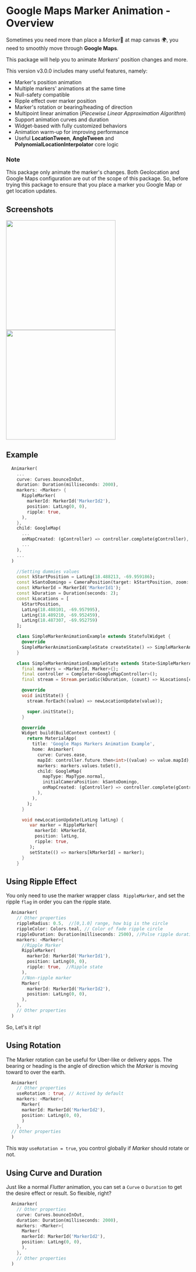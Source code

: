 # Google Maps Marker Animation - Overview

Sometimes you need more than place a *Marker*📍 at map canvas 🌍, you need to smoothly move through **Google Maps**.

This package will help you to animate *Markers*' position changes and more.

This version v3.0.0 includes many useful features, namely:

 - Marker's position animation
 - Multiple markers' animations at the same time
 - Null-safety compatible
 - Ripple effect over marker position
 - Marker's rotation or bearing/heading of direction
 - Multipoint linear animation (*Piecewise Linear Approximation Algorithm*)
 - Support animation curves and duration
 - Widget-based with fully customized behaviors
 - Animation warm-up for improving performance
 - Useful **LocationTween**, **AngleTween** and **PolynomialLocationInterpolator** core logic

### Note
This package only animate the marker's changes. Both Geolocation and Google Maps configuration are out of the scope of this package. So, before trying this package to ensure that you place a marker you Google Map or get location updates.


## Screenshots

<img src="https://raw.githubusercontent.com/gauris26/flutter_animarker/d61ac4f420f030f4e002fa287282628d901cff26/arts/marker_animation.gif" width="300"/> <img src="https://raw.githubusercontent.com/gauris26/flutter_animarker/d61ac4f420f030f4e002fa287282628d901cff26/arts/multi_markers.gif" width="300"/>

## Example

```dart
  Animarker(
    ...
    curve: Curves.bounceInOut,
    duration: Duration(milliseconds: 2000),
    markers: <Marker> {
      RippleMarker(
        markerId: MarkerId('MarkerId2'),
        position: LatLng(0, 0),
        ripple: true,
      ),
    },
    child: GoogleMap(
      ...
      onMapCreated: (gController) => controller.complete(gController), //Complete the future GoogleMapController
      ...
    ),
    ...
  )
```

```dart
    //Setting dummies values
    const kStartPosition = LatLng(18.488213, -69.959186);
    const kSantoDomingo = CameraPosition(target: kStartPosition, zoom: 15);
    const kMarkerId = MarkerId('MarkerId1');
    const kDuration = Duration(seconds: 2);
    const kLocations = [
      kStartPosition,
      LatLng(18.488101, -69.957995),
      LatLng(18.489210, -69.952459),
      LatLng(18.487307, -69.952759)
    ];

    class SimpleMarkerAnimationExample extends StatefulWidget {
      @override
      SimpleMarkerAnimationExampleState createState() => SimpleMarkerAnimationExampleState();
    }

    class SimpleMarkerAnimationExampleState extends State<SimpleMarkerAnimationExample> {
      final markers = <MarkerId, Marker>{};
      final controller = Completer<GoogleMapController>();
      final stream = Stream.periodic(kDuration, (count) => kLocations[count]).take(kLocations.length);

      @override
      void initState() {
        stream.forEach((value) => newLocationUpdate(value));

        super.initState();
      }

      @override
      Widget build(BuildContext context) {
        return MaterialApp(
          title: 'Google Maps Markers Animation Example',
          home: Animarker(
            curve: Curves.ease,
            mapId: controller.future.then<int>((value) => value.mapId), //Grab Google Map Id
            markers: markers.values.toSet(),
            child: GoogleMap(
              mapType: MapType.normal,
              initialCameraPosition: kSantoDomingo,
              onMapCreated: (gController) => controller.complete(gController), //Complete the future GoogleMapController
            ),
          ),
        );
      }

      void newLocationUpdate(LatLng latLng) {
         var marker = RippleMarker(
           markerId: kMarkerId,
           position: latLng,
           ripple: true,
         );
         setState(() => markers[kMarkerId] = marker);
      }
    }
 ```
## Using Ripple Effect

You only need to use the marker wrapper class ``` RippleMarker```, and set the ripple ```flag```  in order you can the ripple state.

```dart
  Animarker(
    // Other properties
    rippleRadius: 0.5,  //[0,1.0] range, how big is the circle
    rippleColor: Colors.teal, // Color of fade ripple circle
    rippleDuration: Duration(milliseconds: 2500), //Pulse ripple duration
    markers: <Marker>{
      //Ripple Marker
      RippleMarker(
        markerId: MarkerId('MarkerId1'),
        position: LatLng(0, 0),
        ripple: true,  //Ripple state
      ),
      //Non-ripple marker
      Marker(
        markerId: MarkerId('MarkerId2'),
        position: LatLng(0, 0),
      ),
    },
    // Other properties
  )
```
So, Let's it rip!

## Using Rotation

The Marker rotation can be useful for Uber-like or delivery apps. The bearing or heading is the angle of direction which the *Marker* is moving toward to over the earth.

```dart
  Animarker(
    // Other properties
    useRotation : true, // Actived by default
    markers: <Marker>{
      Marker(
      markerId: MarkerId('MarkerId2'),
      position: LatLng(0, 0),
      )
    },
  // Other properties
  )
```
This way ```useRotation = true```, you control globally if *Marker* should rotate or not.

## Using Curve and Duration

Just like a normal *Flutter* animation, you can set a ```Curve``` o ```Duration``` to get the desire effect or result. So flexible, right?

```dart
  Animarker(
    // Other properties
    curve: Curves.bounceInOut,
    duration: Duration(milliseconds: 2000),
    markers: <Marker>{
      Marker(
      markerId: MarkerId('MarkerId2'),
      position: LatLng(0, 0),
      ),
    },
    // Other properties
  )
```
